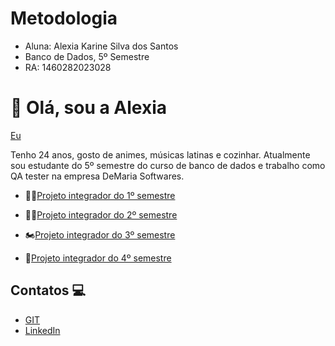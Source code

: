 # Metodologia
- Aluna: Alexia Karine Silva dos Santos
- Banco de Dados, 5º Semestre
- RA: 1460282023028

# 👋 Olá, sou a Alexia 
[Eu](https://github.com/alexiakarine/Bertoti/blob/main/Metodologia/Icons/WhatsApp%20Image%202022-09-20%20at%2000.09.16.jpeg)

Tenho 24 anos, gosto de animes, músicas latinas e cozinhar. Atualmente sou estudante do 5º semestre do curso de banco de dados e trabalho como QA tester na empresa DeMaria Softwares.

- :running_woman:[Projeto integrador do 1º semestre](https://github.com/alexiakarine/Bertoti/blob/main/Metodologia/API_1.md) 

- :biking_woman:[Projeto integrador do 2º semestre](https://github.com/alexiakarine/Bertoti/blob/main/Metodologia/API_2.md)

- :motorcycle:[Projeto integrador do 3º semestre](https://github.com/alexiakarine/Bertoti/blob/main/Metodologia/API_3.md)

- :blue_car:[Projeto integrador do 4º semestre](https://github.com/alexiakarine/Bertoti/blob/main/Metodologia/API_4.md)


## Contatos 💻
* [GIT](https://github.com/alexiakarine)
* [LinkedIn](https://www.linkedin.com/feed/)


